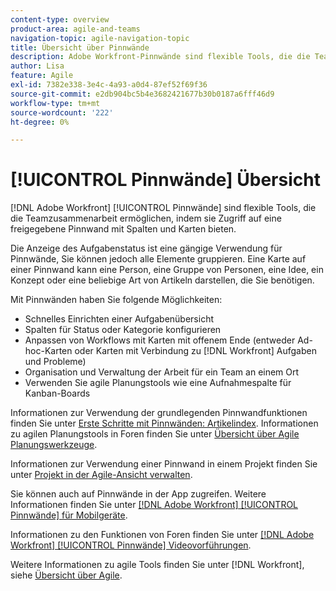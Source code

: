 ```yaml
---
content-type: overview
product-area: agile-and-teams
navigation-topic: agile-navigation-topic
title: Übersicht über Pinnwände
description: Adobe Workfront-Pinnwände sind flexible Tools, die die Teamzusammenarbeit ermöglichen, indem sie Zugriff auf eine freigegebene Pinnwand mit Spalten und Karten bieten.
author: Lisa
feature: Agile
exl-id: 7382e338-3e4c-4a93-a0d4-87ef52f69f36
source-git-commit: e2db904bc5b4e3682421677b30b0187a6fff46d9
workflow-type: tm+mt
source-wordcount: '222'
ht-degree: 0%

---
```


# [!UICONTROL Pinnwände] Übersicht

[!DNL Adobe Workfront] [!UICONTROL Pinnwände] sind flexible Tools, die die Teamzusammenarbeit ermöglichen, indem sie Zugriff auf eine freigegebene Pinnwand mit Spalten und Karten bieten.

Die Anzeige des Aufgabenstatus ist eine gängige Verwendung für Pinnwände, Sie können jedoch alle Elemente gruppieren. Eine Karte auf einer Pinnwand kann eine Person, eine Gruppe von Personen, eine Idee, ein Konzept oder eine beliebige Art von Artikeln darstellen, die Sie benötigen.

Mit Pinnwänden haben Sie folgende Möglichkeiten:

* Schnelles Einrichten einer Aufgabenübersicht
* Spalten für Status oder Kategorie konfigurieren
* Anpassen von Workflows mit Karten mit offenem Ende (entweder Ad-hoc-Karten oder Karten mit Verbindung zu [!DNL Workfront] Aufgaben und Probleme)
* Organisation und Verwaltung der Arbeit für ein Team an einem Ort
* Verwenden Sie agile Planungstools wie eine Aufnahmespalte für Kanban-Boards

Informationen zur Verwendung der grundlegenden Pinnwandfunktionen finden Sie unter [Erste Schritte mit Pinnwänden: Artikelindex](../agile/get-started-with-boards/get-started-with-boards.md). Informationen zu agilen Planungstools in Foren finden Sie unter [Übersicht über Agile Planungswerkzeuge](/help/quicksilver/agile/use-boards-agile-planning-tools/agile-planning-tools-overview.md).

Informationen zur Verwendung einer Pinnwand in einem Projekt finden Sie unter [Projekt in der Agile-Ansicht verwalten](/help/quicksilver/manage-work/projects/manage-projects/manage-projects-in-agile-view.md).

Sie können auch auf Pinnwände in der App zugreifen. Weitere Informationen finden Sie unter [[!DNL Adobe Workfront] [!UICONTROL Pinnwände] für Mobilgeräte](/help/quicksilver/workfront-basics/mobile-apps/using-the-workfront-mobile-app/mobile-boards.md).

Informationen zu den Funktionen von Foren finden Sie unter [[!DNL Adobe Workfront] [!UICONTROL Pinnwände] Videovorführungen](/help/quicksilver/agile/get-started-with-boards/boards-video-demonstrations.md).

Weitere Informationen zu agile Tools finden Sie unter [!DNL Workfront], siehe [Übersicht über Agile](../agile/agile-overview.md).
